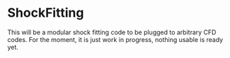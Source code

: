 ShockFitting
============

This will be a modular shock fitting code to be plugged to arbitrary CFD codes.
For the moment, it is just work in progress, nothing usable is ready yet.
